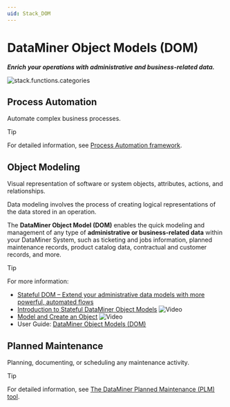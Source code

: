 ```yaml
---
uid: Stack_DOM
---
```


# DataMiner Object Models (DOM)

***Enrich your operations with administrative and business-related data.***

![stack.functions.categories](~/dataminer-overview/images/stack_DOM.png)

## Process Automation

Automate complex business processes.

> [!TIP]
> For detailed information, see [Process Automation framework](xref:PA_index).

## Object Modeling

Visual representation of software or system objects, attributes, actions, and relationships.

Data modeling involves the process of creating logical representations of the data stored in an operation.

The **DataMiner Object Model (DOM)** enables the quick modeling and management of any type of **administrative or business-related data** within your DataMiner System, such as ticketing and jobs information, planned maintenance records, product catalog data, contractual and customer records, and more.

> [!TIP]
> For more information:
>
> - [Stateful DOM – Extend your administrative data models with more powerful, automated flows](https://community.dataminer.services/stateful-doms-extend-your-administrative-data-models-with-more-powerful-automated-flows/)
> - [Introduction to Stateful DataMiner Object Models](https://community.dataminer.services/video/introduction-to-stateful-dataminer-object-models-1-3/) ![Video](~/user-guide/images/video_Duo.png)
> - [Model and Create an Object](https://community.dataminer.services/video/model-and-create-an-object-2-3//) ![Video](~/user-guide/images/video_Duo.png)
> - User Guide: [DataMiner Object Models (DOM)](xref:DOM)

## Planned Maintenance

Planning, documenting, or scheduling any maintenance activity.

> [!TIP]
> For detailed information, see [The DataMiner Planned Maintenance (PLM) tool](xref:DataMiner_PLM_Tool_Overview).
